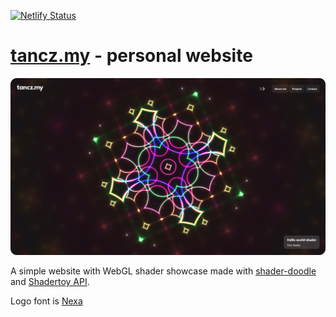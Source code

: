 [![Netlify Status](https://api.netlify.com/api/v1/badges/d1956517-5ec6-414c-a859-38464adcc55a/deploy-status)](https://app.netlify.com/sites/matiduda/deploys)

# [tancz.my](https://tancz.my) - personal website

![Website preview](public/website.png)

A simple website with WebGL shader showcase made with [shader-doodle](https://github.com/halvves/shader-doodle) and [Shadertoy API](https://www.shadertoy.com/howto).

Logo font is [Nexa](https://www.fontfabric.com/fonts/nexa/)